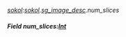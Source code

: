 _[sokol](../../modules/sokol/sokol-module.md):[sokol](../../modules/sokol/sokol-module.md).[sg\_image\_desc](../../modules/sokol/sokol-sg_image_desc.md).num\_slices_
##### Field num\_slices:[Int](../../modules/wonkey/wonkey-types-int.md)
